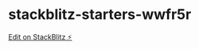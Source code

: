 # stackblitz-starters-wwfr5r

[Edit on StackBlitz ⚡️](https://stackblitz.com/edit/stackblitz-starters-wwfr5r)